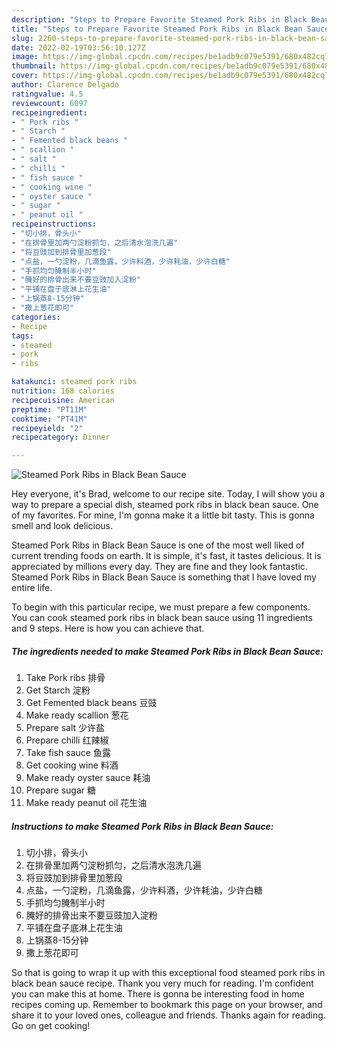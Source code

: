 ```yaml
---
description: "Steps to Prepare Favorite Steamed Pork Ribs in Black Bean Sauce"
title: "Steps to Prepare Favorite Steamed Pork Ribs in Black Bean Sauce"
slug: 2260-steps-to-prepare-favorite-steamed-pork-ribs-in-black-bean-sauce
date: 2022-02-19T03:56:10.127Z
image: https://img-global.cpcdn.com/recipes/be1adb9c079e5391/680x482cq70/steamed-pork-ribs-in-black-bean-sauce-recipe-main-photo.jpg
thumbnail: https://img-global.cpcdn.com/recipes/be1adb9c079e5391/680x482cq70/steamed-pork-ribs-in-black-bean-sauce-recipe-main-photo.jpg
cover: https://img-global.cpcdn.com/recipes/be1adb9c079e5391/680x482cq70/steamed-pork-ribs-in-black-bean-sauce-recipe-main-photo.jpg
author: Clarence Delgado
ratingvalue: 4.5
reviewcount: 6097
recipeingredient:
- " Pork ribs "
- " Starch "
- " Femented black beans "
- " scallion "
- " salt "
- " chilli "
- " fish sauce "
- " cooking wine "
- " oyster sauce "
- " sugar "
- " peanut oil "
recipeinstructions:
- "切小排，骨头小"
- "在排骨里加两勺淀粉抓匀，之后清水泡洗几遍"
- "将豆豉加到排骨里加葱段"
- "点盐，一勺淀粉，几滴鱼露，少许料酒，少许耗油，少许白糖"
- "手抓均匀腌制半小时"
- "腌好的排骨出来不要豆豉加入淀粉"
- "平铺在盘子底淋上花生油"
- "上锅蒸8-15分钟"
- "撒上葱花即可"
categories:
- Recipe
tags:
- steamed
- pork
- ribs

katakunci: steamed pork ribs 
nutrition: 168 calories
recipecuisine: American
preptime: "PT11M"
cooktime: "PT41M"
recipeyield: "2"
recipecategory: Dinner

---
```



![Steamed Pork Ribs in Black Bean Sauce](https://img-global.cpcdn.com/recipes/be1adb9c079e5391/680x482cq70/steamed-pork-ribs-in-black-bean-sauce-recipe-main-photo.jpg)

Hey everyone, it's Brad, welcome to our recipe site. Today, I will show you a way to prepare a special dish, steamed pork ribs in black bean sauce. One of my favorites. For mine, I'm gonna make it a little bit tasty. This is gonna smell and look delicious.



Steamed Pork Ribs in Black Bean Sauce is one of the most well liked of current trending foods on earth. It is simple, it's fast, it tastes delicious. It is appreciated by millions every day. They are fine and they look fantastic. Steamed Pork Ribs in Black Bean Sauce is something that I have loved my entire life.


To begin with this particular recipe, we must prepare a few components. You can cook steamed pork ribs in black bean sauce using 11 ingredients and 9 steps. Here is how you can achieve that.

<!--inarticleads1-->

##### The ingredients needed to make Steamed Pork Ribs in Black Bean Sauce:

1. Take  Pork ribs 排骨
1. Get  Starch 淀粉
1. Get  Femented black beans 豆豉
1. Make ready  scallion 葱花
1. Prepare  salt 少许盐
1. Prepare  chilli 红辣椒
1. Take  fish sauce 鱼露
1. Get  cooking wine 料酒
1. Make ready  oyster sauce 耗油
1. Prepare  sugar 糖
1. Make ready  peanut oil 花生油




<!--inarticleads2-->

##### Instructions to make Steamed Pork Ribs in Black Bean Sauce:

1. 切小排，骨头小
1. 在排骨里加两勺淀粉抓匀，之后清水泡洗几遍
1. 将豆豉加到排骨里加葱段
1. 点盐，一勺淀粉，几滴鱼露，少许料酒，少许耗油，少许白糖
1. 手抓均匀腌制半小时
1. 腌好的排骨出来不要豆豉加入淀粉
1. 平铺在盘子底淋上花生油
1. 上锅蒸8-15分钟
1. 撒上葱花即可




So that is going to wrap it up with this exceptional food steamed pork ribs in black bean sauce recipe. Thank you very much for reading. I'm confident you can make this at home. There is gonna be interesting food in home recipes coming up. Remember to bookmark this page on your browser, and share it to your loved ones, colleague and friends. Thanks again for reading. Go on get cooking!
